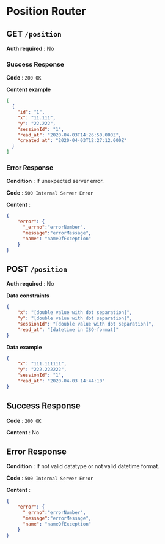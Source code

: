 # Position Router

## GET `/position`

**Auth required** : No

### Success Response

**Code** : `200 OK`

**Content example**

```json
[
  {
    "id": "1",
    "x": "11.111",
    "y": "22.222",
    "sessionId": "1",
    "read_at": "2020-04-03T14:26:50.000Z",
    "created_at": "2020-04-03T12:27:12.000Z"
  }
]
```

### Error Response

**Condition** : If unexpected server error.

**Code** : `500 Internal Server Error`

**Content** :

```json
{
    "error": {
      "_errno":"errorNumber",
      "message":"errorMessage",
      "name": "nameOfException"
    }
}
```
## POST `/position`

**Auth required** : No

**Data constraints**

```json
{
    "x": "[double value with dot separation]",
    "y": "[double value with dot separation]",
    "sessionId": "[double value with dot separation]",
    "read_at": "[datetime in ISO-format]"
}
```

**Data example**

```json
{
    "x": "111.111111",
    "y": "222.222222",
    "sessionId": "1",
    "read_at": "2020-04-03 14:44:10"
}
```

## Success Response

**Code** : `200 OK`

**Content** : No

## Error Response

**Condition** : If not valid datatype or not valid datetime format.

**Code** : `500 Internal Server Error`

**Content** :

```json
{
    "error": {
      "_errno":"errorNumber",
      "message":"errorMessage",
      "name": "nameOfException"
    }
}
```
